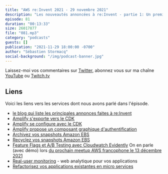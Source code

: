 ```yaml
---
title: "AWS re:Invent 2021 - 29 novembre 2021"
description: "Les nouveautés annoncées à re:Invent - partie 1: Un premier épisode consacré aux annonces faites pendant la conférence AWS re:Invent à Las Vegas. Dans cet épisode, nous parlons d'Amplify, de EBS Snapshots, de Feature Flags et A/B testing et d'un nouveau service pour vous aider à refactoriser vos applications existantes en micro-services."
episode: 81
duration: "00:13:33"
size: 26017877
file: "081.mp3"
category: "podcasts"
guests: []
publication: "2021-11-29 18:00:00 -0700"
author: "Sébastien Stormacq"
social-background: "/img/podcast-banner.jpg"
---
```


Laissez-moi vos commentaires sur [Twitter](https://twitter.com/sebsto), abonnez vous sur ma chaîne [YouTube](https://www.youtube.com/sebsto) ou [Twitch.tv](https://www.twitch.tv/sebAWS)

## Liens

Voici les liens vers les services dont nous avons parlé dans l'épisode.

- [le blog qui liste les principales annonces faites à re:Invent](https://aws.amazon.com/blogs/aws/top-announcements-of-aws-reinvent-2021/)
- [Amplify s'exporte vers le CDK](https://aws.amazon.com/blogs/mobile/export-amplify-backends-to-cdk-and-use-with-existing-deployment-pipelines/)
- [Amplify se configure avec le CDK](https://aws.amazon.com/blogs/mobile/extend-amplify-backend-with-custom-aws-resource-using-aws-cdk-or-cloudformation/)
- [Amplify propose un composant graphique d'authentification](https://aws.amazon.com/blogs/mobile/amplify-uis-new-authenticator-component-makes-it-easy-to-add-customizable-login-pages-to-your-react-angular-or-vue-app/) 
- [Archivez vos snapshots Amazon EBS](https://aws.amazon.com/blogs/aws/new-amazon-ebs-snapshots-archive/)
- [Recyclez vos snapshots Amazon EBS](https://aws.amazon.com/blogs/aws/new-recycle-bin-for-ebs-snapshots/)
- [Feature Flags et A/B Testing avec Cloudwatch Evidently](https://aws.amazon.com/blogs/aws/cloudwatch-evidently/) On en parle (avec démo) lors [du prochain meetup AWS francophone le 13 décembre 2021](https://www.meetup.com/French-AWS-UG/events/282388577/)
- [Real-user monitoring](https://aws.amazon.com/blogs/aws/cloudwatch-rum/) - web analytique pour vos applications 
- [Refactorisez vos applications existantes en micro services](https://aws.amazon.com/blogs/aws/new-aws-migration-hub-refactor-spaces-helps-to-incrementally-refactor-your-applications/)